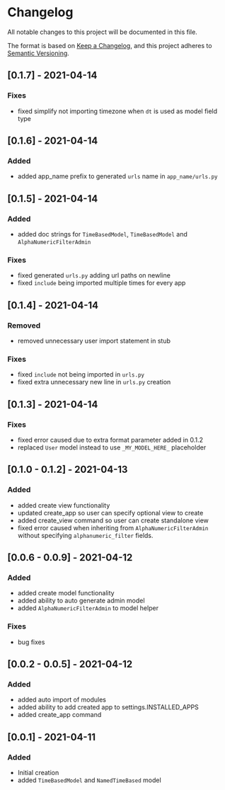 # Changelog
All notable changes to this project will be documented in this file.

The format is based on [Keep a Changelog](https://keepachangelog.com/en/1.0.0/),
and this project adheres to [Semantic Versioning](https://semver.org/spec/v2.0.0.html).

## [0.1.7] - 2021-04-14
### Fixes
- fixed simplify not importing timezone when `dt` is used as model field type
## [0.1.6] - 2021-04-14
### Added
- added app_name prefix to generated `urls` name in `app_name/urls.py`

## [0.1.5] - 2021-04-14
### Added
- added doc strings for `TimeBasedModel`, `TimeBasedModel` and `AlphaNumericFilterAdmin`

### Fixes
- fixed generated `urls.py` adding url paths on newline
- fixed `include` being imported multiple times for every app

## [0.1.4] - 2021-04-14
### Removed
- removed unnecessary user import statement in stub

### Fixes
- fixed `include` not being imported in `urls.py`
- fixed extra unnecessary new line in `urls.py` creation


## [0.1.3] - 2021-04-14
### Fixes
- fixed error caused due to extra format parameter added in 0.1.2
- replaced `User` model instead to use `_MY_MODEL_HERE_` placeholder

## [0.1.0 - 0.1.2] - 2021-04-13
### Added
- added create view functionality
- updated create_app so user can specify optional view to create
- added create_view command so user can create standalone view
- fixed error caused when inheriting from `AlphaNumericFilterAdmin` without specifying `alphanumeric_filter` fields.  

## [0.0.6 - 0.0.9] - 2021-04-12
### Added
- added create model functionality
- added ability to auto generate admin model
- added `AlphaNumericFilterAdmin` to model helper

### Fixes
- bug fixes


## [0.0.2 - 0.0.5] - 2021-04-12
### Added 
- added auto import of modules
- added ability to add created app to settings.INSTALLED_APPS
- added create_app command


## [0.0.1] - 2021-04-11
### Added
- Initial creation
- added `TimeBasedModel` and `NamedTimeBased` model
